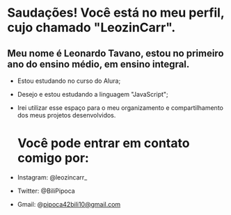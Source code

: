 # Saudações! Você está no meu perfil, cujo chamado "LeozinCarr".

## Meu nome é Leonardo Tavano, estou no primeiro ano do ensino médio, em ensino integral.

- Estou estudando no curso do Alura;
- Desejo e estou estudando a linguagem "JavaScript";
- Irei utilizar esse espaço para o meu organizamento e compartilhamento dos meus projetos desenvolvidos.

  # Você pode entrar em contato comigo por:
- Instagram:
  @leozincarr_
- Twitter:
  @BiliPipoca
- Gmail:
  @pipoca42bili10@gmail.com
